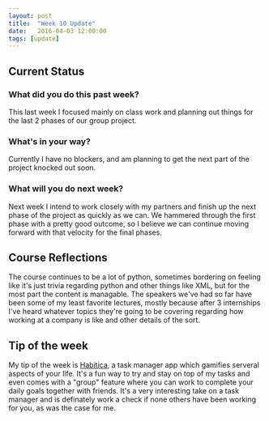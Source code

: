 ```yaml
---
layout: post
title:  "Week 10 Update"
date:   2016-04-03 12:00:00
tags: [update]
---
```


## Current Status ##


### What did you do this past week? ###

This last week I focused mainly on class work and planning out things for the
last 2 phases of our group project.

### What's in your way? ###

Currently I have no blockers, and am planning to get the next part of the
project knocked out soon.

### What will you do next week? ###

Next week I intend to work closely with my partners and finish up the next phase
of the project as quickly as we can. We hammered through the first phase with
a pretty good outcome, so I believe we can continue moving forward with that
velocity for the final phases.

## Course Reflections ##

The course continues to be a lot of python, sometimes bordering on feeling like
it's just trivia regarding python and other things like XML, but for the most
part the content is managable. The speakers we've had so far have been some
of my least favorite lectures, mostly because after 3 internships I've heard
whatever topics they're going to be covering regarding how working at a company
is like and other details of the sort.

## Tip of the week ##

My tip of the week is [Habitica][habitica], a task manager app which gamifies
serveral aspects of your life. It's a fun way to try and stay on top of my tasks
and even comes with a "group" feature where you can work to complete your daily
goals together with friends. It's a very interesting take on a task manager and
is definately work a check if none others have been working for you, as was the
case for me.

[habitica]: https://habitica.com
